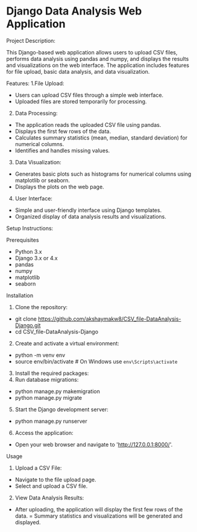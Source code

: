 # Django Data Analysis Web Application

Project Description:

This Django-based web application allows users to upload CSV files, performs data analysis using pandas and numpy, and displays the results and visualizations on the web interface. The application includes features for file upload, basic data analysis, and data visualization.

Features:
1.File Upload:
- Users can upload CSV files through a simple web interface.
- Uploaded files are stored temporarily for processing.
  
2. Data Processing:

- The application reads the uploaded CSV file using pandas.
- Displays the first few rows of the data.
- Calculates summary statistics (mean, median, standard deviation) for numerical columns.
- Identifies and handles missing values.

3. Data Visualization:

- Generates basic plots such as histograms for numerical columns using matplotlib or seaborn.
- Displays the plots on the web page.

4. User Interface:

- Simple and user-friendly interface using Django templates.
- Organized display of data analysis results and visualizations.

Setup Instructions:

Prerequisites
- Python 3.x
- Django 3.x or 4.x
- pandas
- numpy
- matplotlib
- seaborn

Installation
1. Clone the repository:
  -  git clone https://github.com/akshaymakw8/CSV_file-DataAnalysis-Django.git
  -  cd CSV_file-DataAnalysis-Django
2. Create and activate a virtual environment:
  - python -m venv env
  - source env/bin/activate  # On Windows use `env\Scripts\activate`
3. Install the required packages:
4. Run database migrations:
  - python manage.py makemigration
  - python manage.py migrate
5. Start the Django development server:
  - python manage.py runserver
6. Access the application:
  - Open your web browser and navigate to 'http://127.0.0.1:8000/'.

Usage
1. Upload a CSV File:

  - Navigate to the file upload page.
  - Select and upload a CSV file.
2. View Data Analysis Results:

  - After uploading, the application will display the first few rows of the data.
  = Summary statistics and visualizations will be generated and displayed.

